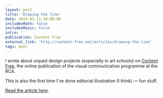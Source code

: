 ```yaml
---
layout: post
title: 'Drawing the line'
date: 2019-02-13 10:00:00
includesMath: false
includesMusic: false
intro: ''
publication: Content Free
external_link: 'http://content-free.net/articles/drawing-the-line'
tags: post
---
```


I wrote about unpaid design projects (especially in art schools) on [Content Free](http://content-free.net/), the online publication of the visual communication programme at the RCA.

This is also the first time I've done editorial illustration (I think) — fun stuff.

[Read the article here](http://content-free.net/articles/drawing-the-line).
